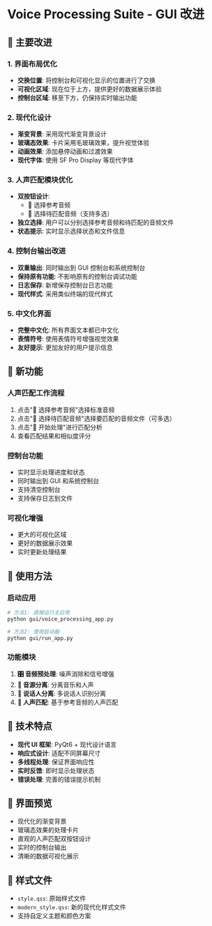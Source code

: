 # Voice Processing Suite - GUI 改进

## 🎨 主要改进

### 1. 界面布局优化

- **交换位置**: 将控制台和可视化显示的位置进行了交换
- **可视化区域**: 现在位于上方，提供更好的数据展示体验
- **控制台区域**: 移至下方，仍保持实时输出功能

### 2. 现代化设计

- **渐变背景**: 采用现代渐变背景设计
- **玻璃态效果**: 卡片采用毛玻璃效果，提升视觉体验
- **动画效果**: 添加悬停动画和过渡效果
- **现代字体**: 使用 SF Pro Display 等现代字体

### 3. 人声匹配模块优化

- **双按钮设计**:
  - 🎵 选择参考音频
  - 🎪 选择待匹配音频（支持多选）
- **独立选择**: 用户可以分别选择参考音频和待匹配的音频文件
- **状态提示**: 实时显示选择状态和文件信息

### 4. 控制台输出改进

- **双重输出**: 同时输出到 GUI 控制台和系统控制台
- **保持原有功能**: 不影响原有的控制台调试功能
- **日志保存**: 新增保存控制台日志功能
- **现代样式**: 采用类似终端的现代样式

### 5. 中文化界面

- **完整中文化**: 所有界面文本都已中文化
- **表情符号**: 使用表情符号增强视觉效果
- **友好提示**: 更加友好的用户提示信息

## 🚀 新功能

### 人声匹配工作流程

1. 点击"🎵 选择参考音频"选择标准音频
2. 点击"🎪 选择待匹配音频"选择要匹配的音频文件（可多选）
3. 点击"🚀 开始处理"进行匹配分析
4. 查看匹配结果和相似度评分

### 控制台功能

- 实时显示处理进度和状态
- 同时输出到 GUI 和系统控制台
- 支持清空控制台
- 支持保存日志到文件

### 可视化增强

- 更大的可视化区域
- 更好的数据展示效果
- 实时更新处理结果

## 🎯 使用方法

### 启动应用

```bash
# 方法1: 直接运行主应用
python gui/voice_processing_app.py

# 方法2: 使用启动器
python gui/run_app.py
```

### 功能模块

1. **🎛️ 音频预处理**: 噪声消除和信号增强
2. **🎼 音源分离**: 分离音乐和人声
3. **👥 说话人分离**: 多说话人识别分离
4. **🎯 人声匹配**: 基于参考音频的人声匹配

## 🔧 技术特点

- **现代 UI 框架**: PyQt6 + 现代设计语言
- **响应式设计**: 适配不同屏幕尺寸
- **多线程处理**: 保证界面响应性
- **实时反馈**: 即时显示处理状态
- **错误处理**: 完善的错误提示机制

## 📸 界面预览

- 现代化的渐变背景
- 玻璃态效果的处理卡片
- 直观的人声匹配双按钮设计
- 实时的控制台输出
- 清晰的数据可视化展示

## 🎨 样式文件

- `style.qss`: 原始样式文件
- `modern_style.qss`: 新的现代化样式文件
- 支持自定义主题和颜色方案

